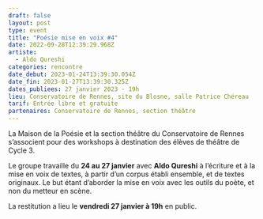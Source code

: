 ```yaml
---
draft: false
layout: post
type: event
title: "Poésie mise en voix #4"
date: 2022-09-28T12:39:29.968Z
artiste:
  - Aldo Qureshi
categories: rencontre
date_debut: 2023-01-24T13:39:30.054Z
date_fin: 2023-01-27T13:39:30.325Z
dates_publiees: 27 janvier 2023 · 19h
lieu: Conservatoire de Rennes, site du Blosne, salle Patrice Chéreau
tarif: Entrée libre et gratuite
partenaires: Conservatoire de Rennes, section théâtre
---
```

La Maison de la Poésie et la section théâtre du Conservatoire de Rennes s’associent pour des workshops à destination des élèves de théâtre de Cycle 3.

Le groupe travaille du **24 au 27 janvier** avec **Aldo Qureshi** à l’écriture et à la mise en voix de textes, à partir d’un corpus établi ensemble, et de textes originaux. Le but étant d’aborder la mise en voix avec les outils du poète, et non du metteur en scène.

La restitution a lieu le **vendredi 27 janvier à 19h** en public.
